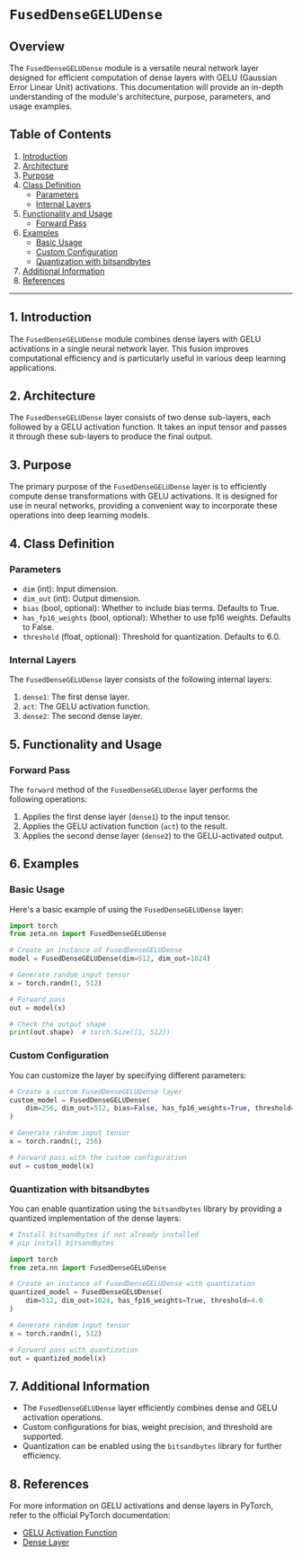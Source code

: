 # `FusedDenseGELUDense`

## Overview

The `FusedDenseGELUDense` module is a versatile neural network layer designed for efficient computation of dense layers with GELU (Gaussian Error Linear Unit) activations. This documentation will provide an in-depth understanding of the module's architecture, purpose, parameters, and usage examples.

## Table of Contents

1. [Introduction](#introduction)
2. [Architecture](#architecture)
3. [Purpose](#purpose)
4. [Class Definition](#class-definition)
    - [Parameters](#parameters)
    - [Internal Layers](#internal-layers)
5. [Functionality and Usage](#functionality-and-usage)
    - [Forward Pass](#forward-pass)
6. [Examples](#examples)
    - [Basic Usage](#basic-usage)
    - [Custom Configuration](#custom-configuration)
    - [Quantization with bitsandbytes](#quantization-with-bitsandbytes)
7. [Additional Information](#additional-information)
8. [References](#references)

---

## 1. Introduction <a name="introduction"></a>

The `FusedDenseGELUDense` module combines dense layers with GELU activations in a single neural network layer. This fusion improves computational efficiency and is particularly useful in various deep learning applications.

## 2. Architecture <a name="architecture"></a>

The `FusedDenseGELUDense` layer consists of two dense sub-layers, each followed by a GELU activation function. It takes an input tensor and passes it through these sub-layers to produce the final output.

## 3. Purpose <a name="purpose"></a>

The primary purpose of the `FusedDenseGELUDense` layer is to efficiently compute dense transformations with GELU activations. It is designed for use in neural networks, providing a convenient way to incorporate these operations into deep learning models.

## 4. Class Definition <a name="class-definition"></a>

### Parameters <a name="parameters"></a>

- `dim` (int): Input dimension.
- `dim_out` (int): Output dimension.
- `bias` (bool, optional): Whether to include bias terms. Defaults to True.
- `has_fp16_weights` (bool, optional): Whether to use fp16 weights. Defaults to False.
- `threshold` (float, optional): Threshold for quantization. Defaults to 6.0.

### Internal Layers <a name="internal-layers"></a>

The `FusedDenseGELUDense` layer consists of the following internal layers:

1. `dense1`: The first dense layer.
2. `act`: The GELU activation function.
3. `dense2`: The second dense layer.

## 5. Functionality and Usage <a name="functionality-and-usage"></a>

### Forward Pass <a name="forward-pass"></a>

The `forward` method of the `FusedDenseGELUDense` layer performs the following operations:

1. Applies the first dense layer (`dense1`) to the input tensor.
2. Applies the GELU activation function (`act`) to the result.
3. Applies the second dense layer (`dense2`) to the GELU-activated output.

## 6. Examples <a name="examples"></a>

### Basic Usage <a name="basic-usage"></a>

Here's a basic example of using the `FusedDenseGELUDense` layer:

```python
import torch
from zeta.nn import FusedDenseGELUDense

# Create an instance of FusedDenseGELUDense
model = FusedDenseGELUDense(dim=512, dim_out=1024)

# Generate random input tensor
x = torch.randn(1, 512)

# Forward pass
out = model(x)

# Check the output shape
print(out.shape)  # torch.Size([1, 512])
```

### Custom Configuration <a name="custom-configuration"></a>

You can customize the layer by specifying different parameters:

```python
# Create a custom FusedDenseGELUDense layer
custom_model = FusedDenseGELUDense(
    dim=256, dim_out=512, bias=False, has_fp16_weights=True, threshold=4.0
)

# Generate random input tensor
x = torch.randn(1, 256)

# Forward pass with the custom configuration
out = custom_model(x)
```

### Quantization with bitsandbytes <a name="quantization-with-bitsandbytes"></a>

You can enable quantization using the `bitsandbytes` library by providing a quantized implementation of the dense layers:

```python
# Install bitsandbytes if not already installed
# pip install bitsandbytes

import torch
from zeta.nn import FusedDenseGELUDense

# Create an instance of FusedDenseGELUDense with quantization
quantized_model = FusedDenseGELUDense(
    dim=512, dim_out=1024, has_fp16_weights=True, threshold=4.0
)

# Generate random input tensor
x = torch.randn(1, 512)

# Forward pass with quantization
out = quantized_model(x)
```

## 7. Additional Information <a name="additional-information"></a>

- The `FusedDenseGELUDense` layer efficiently combines dense and GELU activation operations.
- Custom configurations for bias, weight precision, and threshold are supported.
- Quantization can be enabled using the `bitsandbytes` library for further efficiency.

## 8. References <a name="references"></a>

For more information on GELU activations and dense layers in PyTorch, refer to the official PyTorch documentation:

- [GELU Activation Function](https://pytorch.org/docs/stable/generated/torch.nn.GELU.html)
- [Dense Layer](https://pytorch.org/docs/stable/generated/torch.nn.Linear.html)
